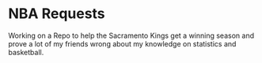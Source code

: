 # NBA Requests
Working on a Repo to help the Sacramento Kings get a winning season and prove a lot of my friends wrong about my knowledge on statistics and basketball.
